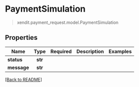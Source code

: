 # PaymentSimulation
> xendit.payment_request.model.PaymentSimulation


## Properties
| Name | Type | Required | Description | Examples |
|------------|:-------------:|:-------------:|-------------|:-------------:|
| **status** | **str** | |   |  |
| **message** | **str** | |   |  |


[[Back to README]](../../README.md)


